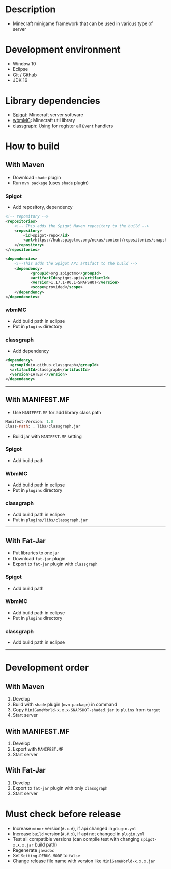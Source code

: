# Description
- Minecraft minigame framework that can be used in various type of server

# Development environment
- Window 10
- Eclipse
- Git / Github
- JDK 16

# Library dependencies
- [Spigot]: Minecraft server software
- [wbmMC]: Minecraft util library
- [classgraph]: Using for register all `Event` handlers

# How to build
## With Maven
- Download `shade` plugin
- Run `mvn package` (uses `shade` plugin)
### Spigot
- Add repository, dependency
```xml
<!-- repository -->
<repositories>
    <!-- This adds the Spigot Maven repository to the build -->
    <repository>
        <id>spigot-repo</id>
        <url>https://hub.spigotmc.org/nexus/content/repositories/snapshots/</url>
    </repository>
</repositories>

<dependencies>
    <!--This adds the Spigot API artifact to the build -->
    <dependency>
           <groupId>org.spigotmc</groupId>
           <artifactId>spigot-api</artifactId>
           <version>1.17.1-R0.1-SNAPSHOT</version>
           <scope>provided</scope>
    </dependency>
</dependencies>
```

### wbmMC
- Add build path in eclipse 
- Put in `plugins` directory

### classgraph
- Add dependency
```xml
<dependency>
  <groupId>io.github.classgraph</groupId>
  <artifactId>classgraph</artifactId>
  <version>LATEST</version>
</dependency>
```
---

## With MANIFEST.MF
- Use `MANIFEST.MF` for add library class path
```mf
Manifest-Version: 1.0
Class-Path: . libs/classgraph.jar

```
- Build jar with `MANIFEST.MF` setting

### Spigot
- Add build path

### WbmMC
- Add build path in eclipse 
- Put in `plugins` directory

### classgraph
- Add build path in eclipse
- Put in `plugins/libs/classgraph.jar`

---

## With Fat-Jar
- Put libraries to one jar
- Download `fat-jar` plugin
- Export to `fat-jar` plugin with `classgraph`

### Spigot
- Add build path

### WbmMC
- Add build path in eclipse 
- Put in `plugins` directory

### classgraph
- Add build path in eclipse

---

# Development order
## With Maven
1. Develop
2. Build with `shade` plugin (`mvn package`) in command
3. Copy `MiniGameWorld-x.x.x-SNAPSHOT-shaded.jar` to `pluins` from `target`
4. Start server

## With MANIFEST.MF
1. Develop
2. Export with `MANIFEST.MF`
3. Start server

## With Fat-Jar
1. Develop
2. Export to `fat-jar` plugin with only `classgraph`
3. Start server



# **Must check before release**
- Increase `minor` version(`#.x.#`), if api changed in `plugin.yml`
- Increase `build` version(`#.#.x`), if api not changed in `plugin.yml`
- Test all compatible versions (can compile test with changing `spigot-x.x.x.jar` build path)
- Regenerate `javadoc`
- Set `Setting.DEBUG_MODE` to `false`
- Change release file name with version like `MiniGameWorld-x.x.x.jar`


[Spigot]: https://getbukkit.org/download/spigot
[wbmMC]: https://github.com/worldbiomusic/wbmMC
[classgraph]: https://github.com/classgraph/classgraph
